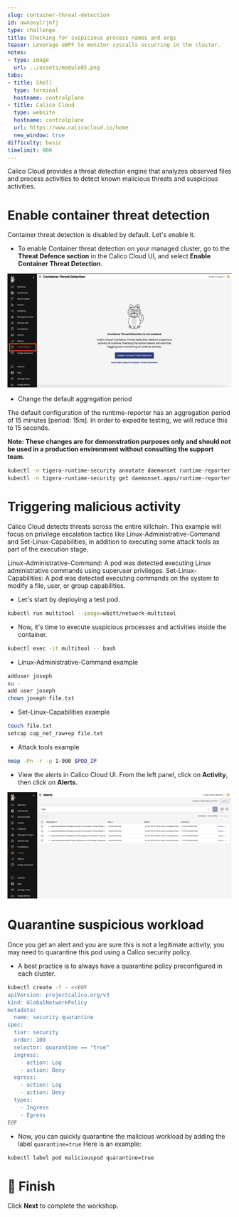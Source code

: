 ```yaml
---
slug: container-threat-detection
id: awnosylrjnfj
type: challenge
title: Checking for suspicious process names and args
teaser: Leverage eBPF to monitor syscalls occurring in the cluster.
notes:
- type: image
  url: ../assets/module05.png
tabs:
- title: Shell
  type: terminal
  hostname: controlplane
- title: Calico Cloud
  type: website
  hostname: controlplane
  url: https://www.calicocloud.io/home
  new_window: true
difficulty: basic
timelimit: 900
---
```

Calico Cloud provides a threat detection engine that analyzes observed files and process activities to detect known malicious threats and suspicious activities.

Enable container threat detection
================

Container threat detection is disabled by default. Let's enable it.

- To enable Container threat detection on your managed cluster, go to the **Threat Defence section** in the Calico Cloud UI, and select **Enable Container Threat Detection**.

![Image Description](../assets/enable-container-threat-detection.png)

- Change the default aggregation period

The default configuration of the runtime-reporter has an aggregation period of 15 minutes [period: 15m]. In order to expedite testing, we will reduce this to 15 seconds.

**Note: These changes are for demonstration purposes only and should not be used in a production environment without consulting the support team.**

```bash
kubectl -n tigera-runtime-security annotate daemonset runtime-reporter unsupported.operator.tigera.io/ignore="true"
kubectl -n tigera-runtime-security get daemonset.apps/runtime-reporter -o yaml | sed 's/15m/1m/g' | kubectl apply -f -
```


Triggering malicious activity
================

Calico Cloud detects threats across the entire killchain. This example will focus on privilege escalation tactics like Linux-Administrative-Command and Set-Linux-Capabilities, in addition to executing some attack tools as part of the execution stage.

Linux-Administrative-Command: A pod was detected executing Linux administrative commands using superuser privileges.
Set-Linux-Capabilities: A pod was detected executing commands on the system to modify a file, user, or group capabilities.

- Let's start by deploying a test pod.

```bash
kubectl run multitool --image=wbitt/network-multitool
```

- Now, it's time to execute suspicious processes and activities inside the container.

```bash
kubectl exec -it multitool -- bash
```

- Linux-Administrative-Command example

```bash
adduser joseph
su -
add user joseph
chown joseph file.txt
```

- Set-Linux-Capabilities example

```bash
touch file.txt
setcap cap_net_raw+ep file.txt
```

- Attack tools example

```bash
nmap -Pn -r -p 1-900 $POD_IP
```

- View the alerts in Calico Cloud UI. From the left panel, click on **Activity**, then click on **Alerts**.

![Image Description](../assets/runtime-alert.png)

Quarantine suspicious workload
================

Once you get an alert and you are sure this is not a legitimate activity, you may need to quarantine this pod using a Calico security policy.

- A best practice is to always have a quarantine policy preconfigured in each cluster.

```bash
kubectl create -f - <<EOF
apiVersion: projectcalico.org/v3
kind: GlobalNetworkPolicy
metadata:
  name: security.quarantine
spec:
  tier: security
  order: 100
  selector: quarantine == "true"
  ingress:
    - action: Log
    - action: Deny
  egress:
    - action: Log
    - action: Deny
  types:
    - Ingress
    - Egress
EOF
```
- Now, you can quickly quarantine the malicious workload by adding the label `quarantine=true` Here is an example:

```bash
kubectl label pod maliciouspod quarantine=true
```

🏁 Finish
============
Click **Next** to complete the workshop.